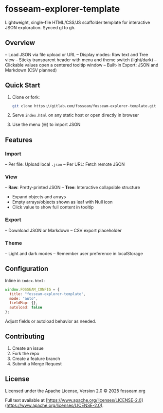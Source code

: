# fosseam-explorer-template

Lightweight, single-file HTML/CSS/JS scaffolder template for interactive JSON exploration.
Synced gl to gh.

## Overview

– Load JSON via file upload or URL
– Display modes: Raw text and Tree view
– Sticky transparent header with menu and theme switch (light/dark)
– Clickable values open a centered tooltip window
– Built-in Export: JSON and Markdown (CSV planned)

## Quick Start

1. Clone or fork:

   ```bash
   git clone https://gitlab.com/fosseam/fosseam-explorer-template.git
   ```
2. Serve `index.html` on any static host or open directly in browser
3. Use the menu (☰) to import JSON

## Features

### Import

– Per file: Upload local `.json`
– Per URL: Fetch remote JSON

### View

– **Raw**: Pretty-printed JSON
– **Tree**: Interactive collapsible structure

* Expand objects and arrays
* Empty arrays/objects shown as leaf with Null icon
* Click value to show full content in tooltip

### Export

– Download JSON or Markdown
– CSV export placeholder

### Theme

– Light and dark modes
– Remember user preference in localStorage

## Configuration

Inline in `index.html`:

```js
window.FOSSEAM_CONFIG = {
  title: "fosseam-explorer-template",
  mode: "auto",
  fieldMap: {},
  autoload: false
};
```

Adjust fields or autoload behavior as needed.

## Contributing

1. Create an issue
2. Fork the repo
3. Create a feature branch
4. Submit a Merge Request

## License

Licensed under the Apache License, Version 2.0 © 2025 fosseam.org

Full text available at [https://www.apache.org/licenses/LICENSE-2.0](https://www.apache.org/licenses/LICENSE-2.0).
